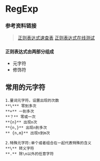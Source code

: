 # RegExp
### 参考资料链接
  > [正则表达式速查表](https://www.jb51.net/tools/regexsc.htm)
  > [正则表达式在线测试](https://tool.oschina.net/regex/)

 ### `正则表达式由两部分组成`
 - 元字符
 - 修饰符
 ## 常用的元字符 
 ```
 1.量词元字符，设置出现的次数
 **\*** 零到多次
 **+** 一到多次
 **？** 零或一次
 **{n}** 出现n次
 **{n,}** 出现n到多次
 ** {n,m}** 出现n到m次
 ```
 ```
 2.特殊元字符:单个或者组合在一起代表特殊的含义
 **\** 转义字符
 **.** 除\n以外的任意字符
 
 ```
